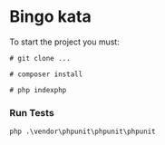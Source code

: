 # Bingo kata

To start the project you must:

```
# git clone ...
```

```
# composer install
```

```
# php indexphp
```

### Run Tests

```
php .\vendor\phpunit\phpunit\phpunit
```